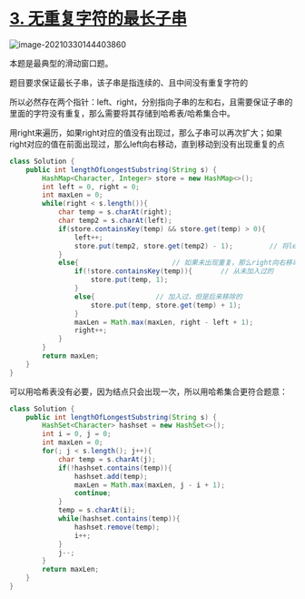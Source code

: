 # [3. 无重复字符的最长子串](https://leetcode-cn.com/problems/longest-substring-without-repeating-characters/)

<img src="C:\Users\surface\AppData\Roaming\Typora\typora-user-images\image-20210330144403860.png" alt="image-20210330144403860"  />

本题是最典型的滑动窗口题。

题目要求保证最长子串，该子串是指连续的、且中间没有重复字符的

所以必然存在两个指针：left、right，分别指向子串的左和右，且需要保证子串的里面的字符没有重复，那么需要将其存储到哈希表/哈希集合中。

用right来遍历，如果right对应的值没有出现过，那么子串可以再次扩大；如果right对应的值在前面出现过，那么left向右移动，直到移动到没有出现重复的点

```java
class Solution {
    public int lengthOfLongestSubstring(String s) {
        HashMap<Character, Integer> store = new HashMap<>();
        int left = 0, right = 0;
        int maxLen = 0;
        while(right < s.length()){
            char temp = s.charAt(right);
            char temp2 = s.charAt(left);
            if(store.containsKey(temp) && store.get(temp) > 0){        // 如果出现重复，那么left向右移动，right不移动
                left++;
                store.put(temp2, store.get(temp2) - 1);			// 将left对应的结点删除
            }
            else{                       // 如果未出现重复，那么right向右移动，且right指向的结点加入哈希表中
                if(!store.containsKey(temp)){		// 从未加入过的
                    store.put(temp, 1);
                }		
                else{				// 加入过，但是后来移除的
                    store.put(temp, store.get(temp) + 1);		
                }
                maxLen = Math.max(maxLen, right - left + 1);
                right++;
            }
        }
        return maxLen;
    }
}
```

可以用哈希表没有必要，因为结点只会出现一次，所以用哈希集合更符合题意：

```java
class Solution {
    public int lengthOfLongestSubstring(String s) {
        HashSet<Character> hashset = new HashSet<>();
        int i = 0, j = 0;
        int maxLen = 0;
        for(; j < s.length(); j++){
            char temp = s.charAt(j);
            if(!hashset.contains(temp)){
                hashset.add(temp);
                maxLen = Math.max(maxLen, j - i + 1);
                continue;
            }
            temp = s.charAt(i);
            while(hashset.contains(temp)){
                hashset.remove(temp);
                i++;
            }
            j--;
        }
        return maxLen;
    }
}
```

